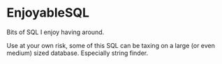 # EnjoyableSQL
Bits of SQL I enjoy having around.

Use at your own risk, some of this SQL can be taxing on a large (or even medium) sized database. Especially string finder.
